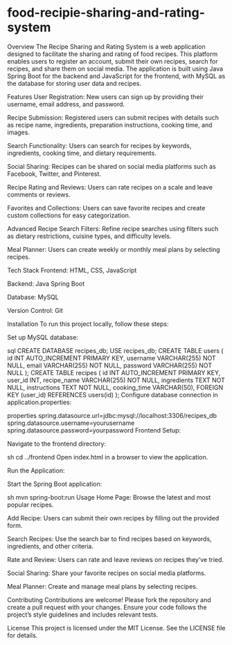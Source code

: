 # food-recipie-sharing-and-rating-system

Overview
The Recipe Sharing and Rating System is a web application designed to facilitate the sharing and rating of food recipes. This platform enables users to register an account, submit their own recipes, search for recipes, and share them on social media. The application is built using Java Spring Boot for the backend and JavaScript for the frontend, with MySQL as the database for storing user data and recipes.

Features
User Registration: New users can sign up by providing their username, email address, and password.

Recipe Submission: Registered users can submit recipes with details such as recipe name, ingredients, preparation instructions, cooking time, and images.

Search Functionality: Users can search for recipes by keywords, ingredients, cooking time, and dietary requirements.

Social Sharing: Recipes can be shared on social media platforms such as Facebook, Twitter, and Pinterest.

Recipe Rating and Reviews: Users can rate recipes on a scale and leave comments or reviews.

Favorites and Collections: Users can save favorite recipes and create custom collections for easy categorization.

Advanced Recipe Search Filters: Refine recipe searches using filters such as dietary restrictions, cuisine types, and difficulty levels.

Meal Planner: Users can create weekly or monthly meal plans by selecting recipes.

Tech Stack
Frontend: HTML, CSS, JavaScript

Backend: Java Spring Boot

Database: MySQL

Version Control: Git

Installation
To run this project locally, follow these steps:


Set up MySQL database:

sql
CREATE DATABASE recipes_db;
USE recipes_db;
CREATE TABLE users (
    id INT AUTO_INCREMENT PRIMARY KEY,
    username VARCHAR(255) NOT NULL,
    email VARCHAR(255) NOT NULL,
    password VARCHAR(255) NOT NULL
);
CREATE TABLE recipes (
    id INT AUTO_INCREMENT PRIMARY KEY,
    user_id INT,
    recipe_name VARCHAR(255) NOT NULL,
    ingredients TEXT NOT NULL,
    instructions TEXT NOT NULL,
    cooking_time VARCHAR(50),
    FOREIGN KEY (user_id) REFERENCES users(id)
);
Configure database connection in application.properties:

properties
spring.datasource.url=jdbc:mysql://localhost:3306/recipes_db
spring.datasource.username=yourusername
spring.datasource.password=yourpassword
Frontend Setup:

Navigate to the frontend directory:

sh
cd ../frontend
Open index.html in a browser to view the application.

Run the Application:

Start the Spring Boot application:

sh
mvn spring-boot:run
Usage
Home Page: Browse the latest and most popular recipes.

Add Recipe: Users can submit their own recipes by filling out the provided form.

Search Recipes: Use the search bar to find recipes based on keywords, ingredients, and other criteria.

Rate and Review: Users can rate and leave reviews on recipes they’ve tried.

Social Sharing: Share your favorite recipes on social media platforms.

Meal Planner: Create and manage meal plans by selecting recipes.

Contributing
Contributions are welcome! Please fork the repository and create a pull request with your changes. Ensure your code follows the project’s style guidelines and includes relevant tests.

License
This project is licensed under the MIT License. See the LICENSE file for details.

